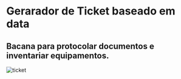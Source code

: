 # Gerarador de Ticket baseado em data
## Bacana para protocolar documentos e inventariar equipamentos. 

![ticket](imgs/code.png)


